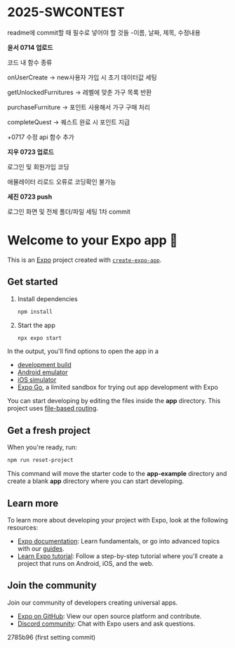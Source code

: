# 2025-SWCONTEST

readme에 commit할 때 필수로 넣어야 할 것들
-이름, 날짜, 제목, 수정내용



**윤서 0714 업로드**

코드 내 함수 종류

onUserCreate -> new사용자 가입 시 초기 데이터값 세팅

getUnlockedFurnitures -> 레벨에 맞춘 가구 목록 반환

purchaseFurniture -> 포인트 사용해서 가구 구매 처리

completeQuest -> 퀘스트 완료 시 포인트 지급

+0717 수정 api 함수 추가

**지우 0723 업로드**

로그인 및 회원가입 코딩

애뮬레이터 리로드 오류로 코딩확인 불가능

**세진 0723 push**

로그인 화면 및 전체 폴더/파일 세팅 1차 commit


# Welcome to your Expo app 👋

This is an [Expo](https://expo.dev) project created with [`create-expo-app`](https://www.npmjs.com/package/create-expo-app).

## Get started

1. Install dependencies

   ```bash
   npm install
   ```

2. Start the app

   ```bash
   npx expo start
   ```

In the output, you'll find options to open the app in a

- [development build](https://docs.expo.dev/develop/development-builds/introduction/)
- [Android emulator](https://docs.expo.dev/workflow/android-studio-emulator/)
- [iOS simulator](https://docs.expo.dev/workflow/ios-simulator/)
- [Expo Go](https://expo.dev/go), a limited sandbox for trying out app development with Expo

You can start developing by editing the files inside the **app** directory. This project uses [file-based routing](https://docs.expo.dev/router/introduction).

## Get a fresh project

When you're ready, run:

```bash
npm run reset-project
```

This command will move the starter code to the **app-example** directory and create a blank **app** directory where you can start developing.

## Learn more

To learn more about developing your project with Expo, look at the following resources:

- [Expo documentation](https://docs.expo.dev/): Learn fundamentals, or go into advanced topics with our [guides](https://docs.expo.dev/guides).
- [Learn Expo tutorial](https://docs.expo.dev/tutorial/introduction/): Follow a step-by-step tutorial where you'll create a project that runs on Android, iOS, and the web.

## Join the community

Join our community of developers creating universal apps.

- [Expo on GitHub](https://github.com/expo/expo): View our open source platform and contribute.
- [Discord community](https://chat.expo.dev): Chat with Expo users and ask questions.

2785b96 (first setting commit)
